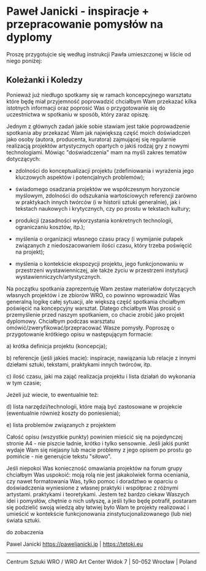 # Paweł Janicki - inspiracje + przepracowanie pomysłów na dyplomy 

Proszę przygotujcie się według instrukcji Pawła umieszczonej w liście od niego poniżej:

## Koleżanki i Koledzy

Ponieważ już niedługo spotkamy się w ramach koncepcyjnego warsztatu które będę miał przyjemność poprowadzić chciałbym Wam przekazać kilka istotnych informacji oraz poprosić Was o przygotowanie się do uczestnictwa w spotkaniu w sposób, który zaraz opiszę.

Jednym z głównych zadań jakie sobie stawiam jest takie poprowadzenie spotkania aby przekazać Wam jak największą część moich doświadczeń jako osoby (autora, producenta, kuratora) zajmującej się regularnie realizacją projektów artystycznych opartych o jakiś rodzaj gry z nowymi technologiami. Mówiąc "doświadczenia" mam na myśli zakres tematów dotyczących:

- zdolności do konceptualizacji projektu (zdefiniowania i wyrażenia jego kluczowych aspektów i potencjalnych problemów);

- świadomego osadzania projektów we współczesnym horyzoncie myślowym, zdolności do odszukania wartościowych referencji zarówno w praktykach innych twórców (i w historii sztuki generalnie), jak i tekstach naukowych i krytycznych, czy po prostu w tekstach kultury;

- produkcji (zasadności wykorzystania konkretnych technologii, ograniczaniu kosztów, itp.);

- myślenia o organizacji własnego czasu pracy (i wymijanie pułapek związanych z niedoszacowaniem ilości czasu, który trzeba poświęcić na projekt);

- myślenia o kontekście ekspozycji projektu, jego funkcjonowaniu w przestrzeni wystawienniczej, ale także życiu w przestrzeni instytucji wystawienniczych/artystycznych.

Na początku spotkania zaprezentuję Wam zestaw materiałów dotyczących własnych projektów i ze zbiorów WRO, co powinno wprowadzić Was generalną logikę całej sytuacji, ale większą część spotkania chciałbym poświęcić na koncepcyjny warsztat. Dlatego chciałbym Was prosić o przemyślenie przed naszym spotkaniem, co chacie zrobić jako projekt dyplomowy. Chciałbym podczas warsztatu omówić/zweryfikować/przepracować Wasze pomysły. Poproszę o przygotowanie krótkiego opisu w następującym formacie:

a) krótka definicja projektu (koncepcja);

b) referencje (jeśli jakieś macie): inspiracje, nawiązania lub relacje z innymi dziełami sztuki, tekstami, praktykami innych twórców, itp.

c) ilość czasu, jaki ma zająć realizacja projektu i lista działań do wykonania w tym czasie;

Jeżeli już wiecie, to ewentualnie też:

d) lista narzędzi/technologii, które mają być zastosowane w projekcie (ewentualnie również koszty do poniesienia);


e) lista problemów związanych z projektem

Całość opisu (wszystkie punkty) powinien mieścić się na pojedynczej stronie A4 - nie piszcie ładnie, krótko i tylko sensownie. Jeśli jakiś punkt wydaje Wam się niejasny lub macie problemy z jego opisem po prostu go pomińcie - nie generujcie tekstu "siłowo".

Jeśli niepokoi Was konieczność omawiania projektów na forum grupy chciałbym Was uspokoić: moją rolą nie jest jakakolwiek forma oceniania, czy nawet formatowania Was, tylko pomoc i doradztwo w oparciu o doświadczenia wyniesione z własnej praktyki i współprac z różnymi artystami. praktykami i teoretykami. Jestem też bardzo ciekaw Waszych idei i pomysłów, chętnie o nich usłyszę, a jeśli tylko będę potrafił, postaram się podzielić swoją wiedzą aby łatwiej było Wam te projekty realizować i umieścić w kontekście funkcjonowania zinstytucjonalizowanego (lub nie) świata sztuki.

do zobaczenia

Pawel Janicki
https://paweljanicki.jp | https://tetoki.eu

----------------------------------------------------
Centrum Sztuki WRO / WRO Art Center
Widok 7 | 50-052 Wrocław | Poland